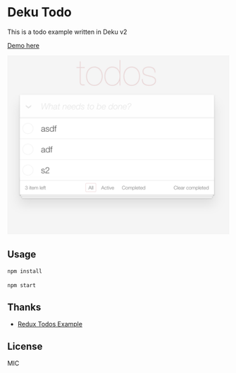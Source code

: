 # Deku Todo

This is a todo example written in Deku v2

[Demo here](https://jjvvv.github.io/deku-todo/)

<div align="center">
	<a href="https://jjvvv.github.io/deku-todo/" align="center">
		<img src="./static/img/deku-todo.jpeg" width="617">
	</a>
</div>

## Usage

```
npm install

npm start
```

## Thanks
* [Redux Todos Example](http://redux.js.org/docs/basics/ExampleTodoList.html)

## License

MIC


